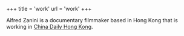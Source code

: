 +++
title = 'work'
url = 'work'
+++

Alfred Zanini is a documentary filmmaker based in Hong Kong that is working in [China Daily Hong Kong](https://www.chinadailyhk.com/video/index.html). 
